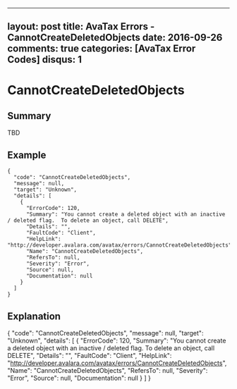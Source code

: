 
---
layout: post
title: AvaTax Errors - CannotCreateDeletedObjects
date: 2016-09-26
comments: true
categories: [AvaTax Error Codes]
disqus: 1
---

# CannotCreateDeletedObjects

## Summary

TBD

## Example

    {
      "code": "CannotCreateDeletedObjects",
      "message": null,
      "target": "Unknown",
      "details": [
        {
          "ErrorCode": 120,
          "Summary": "You cannot create a deleted object with an inactive / deleted flag.  To delete an object, call DELETE",
          "Details": "",
          "FaultCode": "Client",
          "HelpLink": "http://developer.avalara.com/avatax/errors/CannotCreateDeletedObjects",
          "Name": "CannotCreateDeletedObjects",
          "RefersTo": null,
          "Severity": "Error",
          "Source": null,
          "Documentation": null
        }
      ]
    }

## Explanation

{
      "code": "CannotCreateDeletedObjects",
      "message": null,
      "target": "Unknown",
      "details": [
        {
          "ErrorCode": 120,
          "Summary": "You cannot create a deleted object with an inactive / deleted flag.  To delete an object, call DELETE",
          "Details": "",
          "FaultCode": "Client",
          "HelpLink": "http://developer.avalara.com/avatax/errors/CannotCreateDeletedObjects",
          "Name": "CannotCreateDeletedObjects",
          "RefersTo": null,
          "Severity": "Error",
          "Source": null,
          "Documentation": null
        }
      ]
    }

